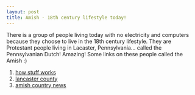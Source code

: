 ```yaml
---
layout: post
title: Amish - 18th century lifestyle today!
---
```


There is a group of people living today with no electricity and computers because they choose to live in the 18th century lifestyle. They are Protestant people living in Lacaster, Pennsylvania... called the Pennsylvanian Dutch! Amazing! Some links on these people called the Amish :)

1. [how stuff works](http://people.howstuffworks.com/amish.htm)
2. [lancaster county](http://www.padutchcountry.com/our_world/amish_religious_traditions.asp)
3. [amish country news](http://www.amishnews.com/amisharticles/fromoldtonew.htm)

